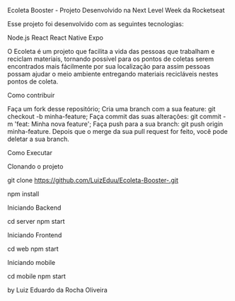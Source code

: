 Ecoleta Booster - Projeto Desenvolvido na Next Level Week da Rocketseat

Esse projeto foi desenvolvido com as seguintes tecnologias:

Node.js
React
React Native
Expo

O Ecoleta é um projeto que facilita a vida das pessoas que trabalham e reciclam materiais, tornando possível para os pontos de coletas serem encontrados mais fácilmente por sua localização para assim pessoas possam ajudar o meio ambiente entregando materiais recicláveis nestes pontos de coleta.

Como contribuir

Faça um fork desse repositório;
Cria uma branch com a sua feature: git checkout -b minha-feature;
Faça commit das suas alterações: git commit -m 'feat: Minha nova feature';
Faça push para a sua branch: git push origin minha-feature.
Depois que o merge da sua pull request for feito, você pode deletar a sua branch.

Como Executar

Clonando o projeto

git clone https://github.com/LuizEduu/Ecoleta-Booster-.git

npm install

Iniciando Backend

cd server npm start

Iniciando Frontend

cd web npm start

Iniciando mobile

cd mobile npm start

by Luiz Eduardo da Rocha Oliveira

